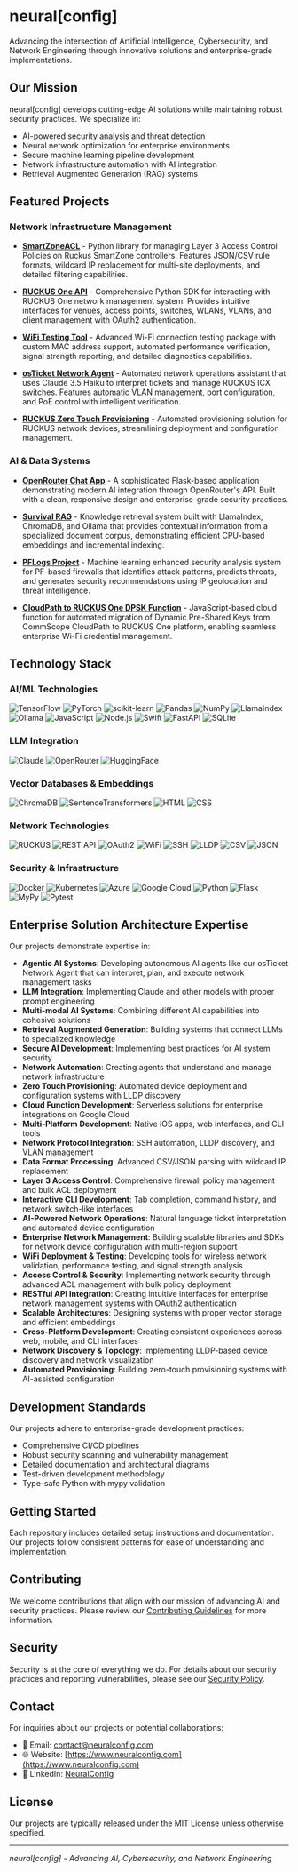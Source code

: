 # neural\[config\]

Advancing the intersection of Artificial Intelligence, Cybersecurity, and Network Engineering through innovative solutions and enterprise-grade implementations.


## Our Mission

neural\[config\] develops cutting-edge AI solutions while maintaining robust security practices. We specialize in:

- AI-powered security analysis and threat detection
- Neural network optimization for enterprise environments
- Secure machine learning pipeline development
- Network infrastructure automation with AI integration
- Retrieval Augmented Generation (RAG) systems

## Featured Projects

### Network Infrastructure Management

- **[SmartZoneACL](https://github.com/neuralconfig/sz-acl)** - Python library for managing Layer 3 Access Control Policies on Ruckus SmartZone controllers. Features JSON/CSV rule formats, wildcard IP replacement for multi-site deployments, and detailed filtering capabilities.

- **[RUCKUS One API](https://github.com/neuralconfig/r1-api)** - Comprehensive Python SDK for interacting with RUCKUS One network management system. Provides intuitive interfaces for venues, access points, switches, WLANs, VLANs, and client management with OAuth2 authentication.

- **[WiFi Testing Tool](https://github.com/neuralconfig/wifi-test)** - Advanced Wi-Fi connection testing package with custom MAC address support, automated performance verification, signal strength reporting, and detailed diagnostics capabilities.

- **[osTicket Network Agent](https://github.com/neuralconfig/osticket-agent)** - Automated network operations assistant that uses Claude 3.5 Haiku to interpret tickets and manage RUCKUS ICX switches. Features automatic VLAN management, port configuration, and PoE control with intelligent verification.

- **[RUCKUS Zero Touch Provisioning](https://github.com/neuralconfig/ruckus-ztp)** - Automated provisioning solution for RUCKUS network devices, streamlining deployment and configuration management.

### AI & Data Systems

- **[OpenRouter Chat App](https://github.com/neuralconfig/openrouter-chat-app)** - A sophisticated Flask-based application demonstrating modern AI integration through OpenRouter's API. Built with a clean, responsive design and enterprise-grade security practices.

- **[Survival RAG](https://github.com/neuralconfig/survival-rag)** - Knowledge retrieval system built with LlamaIndex, ChromaDB, and Ollama that provides contextual information from a specialized document corpus, demonstrating efficient CPU-based embeddings and incremental indexing.

- **[PFLogs Project](https://github.com/neuralconfig/pflogs)** - Machine learning enhanced security analysis system for PF-based firewalls that identifies attack patterns, predicts threats, and generates security recommendations using IP geolocation and threat intelligence.

- **[CloudPath to RUCKUS One DPSK Function](https://github.com/neuralconfig/cp2r1-dpsk-function)** - JavaScript-based cloud function for automated migration of Dynamic Pre-Shared Keys from CommScope CloudPath to RUCKUS One platform, enabling seamless enterprise Wi-Fi credential management.

## Technology Stack

### AI/ML Technologies
![TensorFlow](https://img.shields.io/badge/TensorFlow-%23FF6F00.svg?style=for-the-badge&logo=TensorFlow&logoColor=white)
![PyTorch](https://img.shields.io/badge/PyTorch-%23EE4C2C.svg?style=for-the-badge&logo=PyTorch&logoColor=white)
![scikit-learn](https://img.shields.io/badge/scikit--learn-%23F7931E.svg?style=for-the-badge&logo=scikit-learn&logoColor=white)
![Pandas](https://img.shields.io/badge/pandas-%23150458.svg?style=for-the-badge&logo=pandas&logoColor=white)
![NumPy](https://img.shields.io/badge/numpy-%23013243.svg?style=for-the-badge&logo=numpy&logoColor=white)
![LlamaIndex](https://img.shields.io/badge/LlamaIndex-%23236767.svg?style=for-the-badge&logo=llama&logoColor=white)
![Ollama](https://img.shields.io/badge/Ollama-%23000000.svg?style=for-the-badge&logo=llamacpp&logoColor=white)
![JavaScript](https://img.shields.io/badge/javascript-%23323330.svg?style=for-the-badge&logo=javascript&logoColor=%23F7DF1E)
![Node.js](https://img.shields.io/badge/node.js-6DA55F?style=for-the-badge&logo=node.js&logoColor=white)
![Swift](https://img.shields.io/badge/swift-F54A2A?style=for-the-badge&logo=swift&logoColor=white)
![FastAPI](https://img.shields.io/badge/FastAPI-005571?style=for-the-badge&logo=fastapi)
![SQLite](https://img.shields.io/badge/sqlite-%2307405e.svg?style=for-the-badge&logo=sqlite&logoColor=white)

### LLM Integration
![Claude](https://img.shields.io/badge/Claude%203.5-%239146FF.svg?style=for-the-badge&logo=anthropic&logoColor=white)
![OpenRouter](https://img.shields.io/badge/OpenRouter-%234285F4.svg?style=for-the-badge&logo=openai&logoColor=white)
![HuggingFace](https://img.shields.io/badge/HuggingFace-%23FF9A00.svg?style=for-the-badge&logo=huggingface&logoColor=white)

### Vector Databases & Embeddings
![ChromaDB](https://img.shields.io/badge/ChromaDB-%23121011.svg?style=for-the-badge&logo=chroma&logoColor=white)
![SentenceTransformers](https://img.shields.io/badge/SentenceTransformers-%23FF6F61.svg?style=for-the-badge&logo=huggingface&logoColor=white)
![HTML](https://img.shields.io/badge/html5-%23E34F26.svg?style=for-the-badge&logo=html5&logoColor=white)
![CSS](https://img.shields.io/badge/css3-%231572B6.svg?style=for-the-badge&logo=css3&logoColor=white)

### Network Technologies
![RUCKUS](https://img.shields.io/badge/RUCKUS-%23EE0000.svg?style=for-the-badge&logo=commscope&logoColor=white)
![REST API](https://img.shields.io/badge/REST%20API-%23404d59.svg?style=for-the-badge&logo=fastapi&logoColor=white)
![OAuth2](https://img.shields.io/badge/OAuth2-%234A154B.svg?style=for-the-badge&logo=auth0&logoColor=white)
![WiFi](https://img.shields.io/badge/WiFi-%2300C7B7.svg?style=for-the-badge&logo=ieee&logoColor=white)
![SSH](https://img.shields.io/badge/SSH-%23000000.svg?style=for-the-badge&logo=openssh&logoColor=white)
![LLDP](https://img.shields.io/badge/LLDP-%234285F4.svg?style=for-the-badge&logo=ethernet&logoColor=white)
![CSV](https://img.shields.io/badge/CSV-%23217346.svg?style=for-the-badge&logo=microsoftexcel&logoColor=white)
![JSON](https://img.shields.io/badge/JSON-%23000000.svg?style=for-the-badge&logo=json&logoColor=white)

### Security & Infrastructure
![Docker](https://img.shields.io/badge/docker-%230db7ed.svg?style=for-the-badge&logo=docker&logoColor=white)
![Kubernetes](https://img.shields.io/badge/kubernetes-%23326ce5.svg?style=for-the-badge&logo=kubernetes&logoColor=white)
![Azure](https://img.shields.io/badge/azure-%230072C6.svg?style=for-the-badge&logo=microsoftazure&logoColor=white)
![Google Cloud](https://img.shields.io/badge/GoogleCloud-%234285F4.svg?style=for-the-badge&logo=google-cloud&logoColor=white)
![Python](https://img.shields.io/badge/python-3670A0?style=for-the-badge&logo=python&logoColor=ffdd54)
![Flask](https://img.shields.io/badge/flask-%23000.svg?style=for-the-badge&logo=flask&logoColor=white)
![MyPy](https://img.shields.io/badge/mypy-%23000000.svg?style=for-the-badge&logo=python&logoColor=white)
![Pytest](https://img.shields.io/badge/pytest-%230A9EDC.svg?style=for-the-badge&logo=pytest&logoColor=white)

## Enterprise Solution Architecture Expertise

Our projects demonstrate expertise in:

- **Agentic AI Systems**: Developing autonomous AI agents like our osTicket Network Agent that can interpret, plan, and execute network management tasks
- **LLM Integration**: Implementing Claude and other models with proper prompt engineering
- **Multi-modal AI Systems**: Combining different AI capabilities into cohesive solutions
- **Retrieval Augmented Generation**: Building systems that connect LLMs to specialized knowledge
- **Secure AI Development**: Implementing best practices for AI system security
- **Network Automation**: Creating agents that understand and manage network infrastructure
- **Zero Touch Provisioning**: Automated device deployment and configuration systems with LLDP discovery
- **Cloud Function Development**: Serverless solutions for enterprise integrations on Google Cloud
- **Multi-Platform Development**: Native iOS apps, web interfaces, and CLI tools
- **Network Protocol Integration**: SSH automation, LLDP discovery, and VLAN management
- **Data Format Processing**: Advanced CSV/JSON parsing with wildcard IP replacement
- **Layer 3 Access Control**: Comprehensive firewall policy management and bulk ACL deployment
- **Interactive CLI Development**: Tab completion, command history, and network switch-like interfaces
- **AI-Powered Network Operations**: Natural language ticket interpretation and automated device configuration
- **Enterprise Network Management**: Building scalable libraries and SDKs for network device configuration with multi-region support
- **WiFi Deployment & Testing**: Developing tools for wireless network validation, performance testing, and signal strength analysis
- **Access Control & Security**: Implementing network security through advanced ACL management with bulk policy deployment
- **RESTful API Integration**: Creating intuitive interfaces for enterprise network management systems with OAuth2 authentication
- **Scalable Architectures**: Designing systems with proper vector storage and efficient embeddings
- **Cross-Platform Development**: Creating consistent experiences across web, mobile, and CLI interfaces
- **Network Discovery & Topology**: Implementing LLDP-based device discovery and network visualization
- **Automated Provisioning**: Building zero-touch provisioning systems with AI-assisted configuration

## Development Standards

Our projects adhere to enterprise-grade development practices:

- Comprehensive CI/CD pipelines
- Robust security scanning and vulnerability management
- Detailed documentation and architectural diagrams
- Test-driven development methodology
- Type-safe Python with mypy validation

## Getting Started

Each repository includes detailed setup instructions and documentation. Our projects follow consistent patterns for ease of understanding and implementation.

## Contributing

We welcome contributions that align with our mission of advancing AI and security practices. Please review our [Contributing Guidelines](CONTRIBUTING.md) for more information.

## Security

Security is at the core of everything we do. For details about our security practices and reporting vulnerabilities, please see our [Security Policy](SECURITY.md).

## Contact

For inquiries about our projects or potential collaborations:

- 📧 Email: [contact@neuralconfig.com](mailto:contact@neuralconfig.com)
- 🌐 Website: [https://www.neuralconfig.com](https://www.neuralconfig.com)
- 💼 LinkedIn: [NeuralConfig](https://www.linkedin.com/company/neuralconfig)

## License

Our projects are typically released under the MIT License unless otherwise specified.

---

*neural[config] - Advancing AI, Cybersecurity, and Network Engineering*
